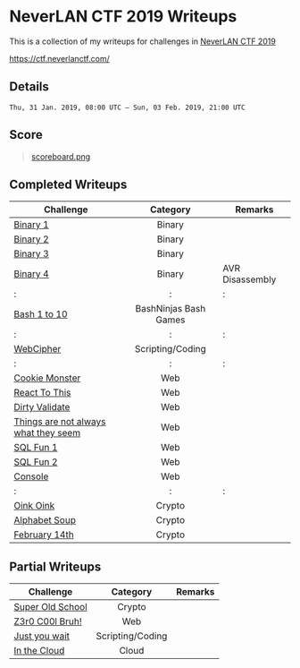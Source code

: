# NeverLAN CTF 2019 Writeups

This is a collection of my writeups for challenges in [NeverLAN CTF 2019](https://ctf.neverlanctf.com/)

https://ctf.neverlanctf.com/

## Details
	
	Thu, 31 Jan. 2019, 08:00 UTC — Sun, 03 Feb. 2019, 21:00 UTC 

## Score

> [scoreboard.png](scoreboard.png)

## Completed Writeups
Challenge | Category | Remarks
----------|:--------:| -------
[Binary 1](./Solved/Binary_1) | Binary | 
[Binary 2](./Solved/Binary_2) | Binary | 
[Binary 3](./Solved/Binary_3) | Binary | 
[Binary 4](./Solved/Binary_4) | Binary | AVR Disassembly
: | : | :
[Bash 1 to 10](./Solved/BashNinjas_Bash_Games) | BashNinjas Bash Games | 
: | : | :
[WebCipher](./Solved/WebCipher) | Scripting/Coding | 
: | : | :
[Cookie Monster](./Solved/Cookie_Monster) | Web | 
[React To This](./Solved/React_To_This) | Web | 
[Dirty Validate](./Solved/Dirty_Validate) | Web | 
[Things are not always what they seem](./Solved/Things_are_not_always_what_they_seem) | Web | 
[SQL Fun 1](./Solved/SQL_Fun_1) | Web | 
[SQL Fun 2](./Solved/SQL_Fun_2) | Web | 
[Console](./Solved/Console) | Web | 
: | : | :
[Oink Oink](./Solved/Oink_Oink) | Crypto | 
[Alphabet Soup](./Solved/Alphabet_Soup) | Crypto | 
[February 14th](./Solved/February_14th) | Crypto | 


## Partial Writeups
Challenge | Category | Remarks
----------|:--------:| -------
[Super Old School](./Unsolved/Super_Old_School) | Crypto | 
[Z3r0 C00l Bruh!](./Unsolved/Z3r0_C00l_Bruh) | Web | 
[Just you wait](./Unsolved/Just_you_wait) | Scripting/Coding | 
[In the Cloud](./Unsolved/In_the_Cloud) | Cloud | 

